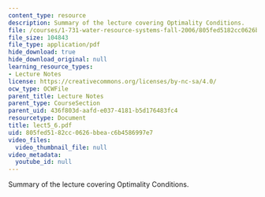 ```yaml
---
content_type: resource
description: Summary of the lecture covering Optimality Conditions.
file: /courses/1-731-water-resource-systems-fall-2006/805fed5182cc0626bbeac6b4586997e7_lect5_6.pdf
file_size: 104843
file_type: application/pdf
hide_download: true
hide_download_original: null
learning_resource_types:
- Lecture Notes
license: https://creativecommons.org/licenses/by-nc-sa/4.0/
ocw_type: OCWFile
parent_title: Lecture Notes
parent_type: CourseSection
parent_uid: 436f803d-aafd-e037-4181-b5d176483fc4
resourcetype: Document
title: lect5_6.pdf
uid: 805fed51-82cc-0626-bbea-c6b4586997e7
video_files:
  video_thumbnail_file: null
video_metadata:
  youtube_id: null
---
```

Summary of the lecture covering Optimality Conditions.